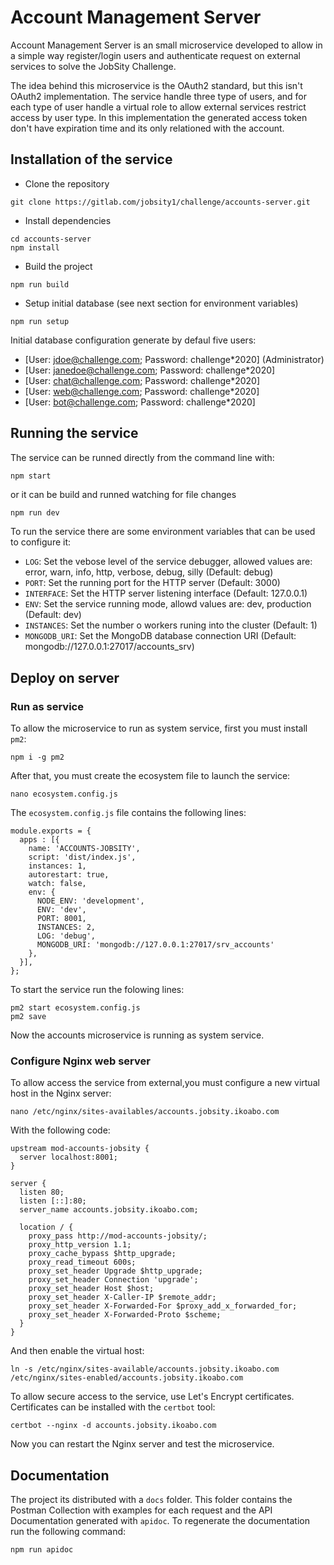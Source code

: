 # Account Management Server

Account Management Server is an small microservice developed to allow in a simple way register/login users and authenticate request on external services to solve the JobSity Challenge. 

The idea behind this microservice is the OAuth2 standard, but this isn't OAuth2 implementation. The service handle three type of users, and for each type of user handle a virtual role to allow external services restrict access by user type. In this implementation the generated access token don't have expiration time and its only relationed with the account.

## Installation of the service

- Clone the repository
```
git clone https://gitlab.com/jobsity1/challenge/accounts-server.git
```
- Install dependencies
```
cd accounts-server
npm install
```
- Build the project
```
npm run build
```
- Setup initial database (see next section for environment variables)
```
npm run setup
```
Initial database configuration generate by defaul five users:

* [User: jdoe@challenge.com; Password: challenge*2020] (Administrator)
* [User: janedoe@challenge.com; Password: challenge*2020]
* [User: chat@challenge.com; Password: challenge*2020]
* [User: web@challenge.com; Password: challenge*2020]
* [User: bot@challenge.com; Password: challenge*2020]

## Running the service

The service can be runned directly from the command line with:
```bash
npm start
```
or it can be build and runned watching for file changes
```
npm run dev
```

To run the service there are some environment variables that can be used to configure it:

* `LOG`: Set the vebose level of the service debugger, allowed values are: error, warn, info, http, verbose, debug, silly (Default: debug)
* `PORT`: Set the running port for the HTTP server (Default: 3000)
* `INTERFACE`: Set the HTTP server listening interface (Default: 127.0.0.1)
* `ENV`: Set the service running mode, allowd values are: dev, production (Default: dev)
* `INSTANCES`: Set the number o workers runing into the cluster (Default: 1)
* `MONGODB_URI`: Set the MongoDB database connection URI (Default: mongodb://127.0.0.1:27017/accounts_srv)

## Deploy on server

### Run as service

To allow the microservice to run as system service, first you must install `pm2`:

```
npm i -g pm2
```

After that, you must create the ecosystem file to launch the service:

```
nano ecosystem.config.js
```

The `ecosystem.config.js` file contains the following lines:

```
module.exports = {
  apps : [{
    name: 'ACCOUNTS-JOBSITY',
    script: 'dist/index.js',
    instances: 1,
    autorestart: true,
    watch: false,
    env: {
      NODE_ENV: 'development',
      ENV: 'dev',
      PORT: 8001,
      INSTANCES: 2,
      LOG: 'debug',
      MONGODB_URI: 'mongodb://127.0.0.1:27017/srv_accounts'
    },
  }],
};

```

To start the service run the folowing lines:

```
pm2 start ecosystem.config.js
pm2 save
```

Now the accounts microservice is running as system service.

### Configure Nginx web server

To allow access the service from external,you must configure a new virtual host in the Nginx server:

```
nano /etc/nginx/sites-availables/accounts.jobsity.ikoabo.com
```

With the following code:

```
upstream mod-accounts-jobsity {
  server localhost:8001;
}
 
server {
  listen 80;
  listen [::]:80;
  server_name accounts.jobsity.ikoabo.com;

  location / {
    proxy_pass http://mod-accounts-jobsity/;
    proxy_http_version 1.1;
    proxy_cache_bypass $http_upgrade;
    proxy_read_timeout 600s;
    proxy_set_header Upgrade $http_upgrade;
    proxy_set_header Connection 'upgrade';
    proxy_set_header Host $host;
    proxy_set_header X-Caller-IP $remote_addr;
    proxy_set_header X-Forwarded-For $proxy_add_x_forwarded_for;
    proxy_set_header X-Forwarded-Proto $scheme;
  }
}
```

And then enable the virtual host:

```
ln -s /etc/nginx/sites-available/accounts.jobsity.ikoabo.com /etc/nginx/sites-enabled/accounts.jobsity.ikoabo.com
```

To allow secure access to the service, use Let's Encrypt certificates. Certificates can be installed with the `certbot` tool:

```
certbot --nginx -d accounts.jobsity.ikoabo.com
```

Now you can restart the Nginx server and test the microservice.

## Documentation

The project its distributed with a `docs` folder. This folder contains the Postman Collection with examples for each request and the API Documentation generated with `apidoc`. To regenerate the documentation run the following command:

```bash
npm run apidoc
```
